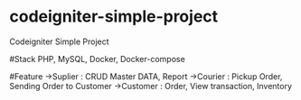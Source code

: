 # codeigniter-simple-project
Codeigniter Simple Project

#Stack
PHP, MySQL, Docker, Docker-compose

#Feature
->Suplier : CRUD Master DATA, Report
->Courier : Pickup Order, Sending Order to Customer
->Customer : Order, View transaction, Inventory
